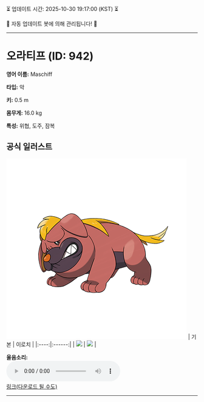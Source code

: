 
⏳ 업데이트 시간: 2025-10-30 19:17:00 (KST) ⏳

🤖 자동 업데이트 봇에 의해 관리됩니다! 🤖

---

# 오라티프 (ID: 942)
**영어 이름:** Maschiff

**타입:** 악

**키:** 0.5 m

**몸무게:** 16.0 kg

**특성:** 위협, 도주, 잠복

## 공식 일러스트
![](https://raw.githubusercontent.com/PokeAPI/sprites/master/sprites/pokemon/other/official-artwork/942.png)
| 기본 | 이로치 |
|:----:|:------:|
| <img src="http://play.pokemonshowdown.com/sprites/ani/maschiff.gif" width="200"> | <img src="http://play.pokemonshowdown.com/sprites/ani-shiny/maschiff.gif" width="200"> |

**울음소리:**<br><audio controls src="https://raw.githubusercontent.com/PokeAPI/cries/main/cries/pokemon/latest/942.ogg"></audio><br> [링크(다운로드 될 수도)](https://raw.githubusercontent.com/PokeAPI/cries/main/cries/pokemon/latest/942.ogg)


---
